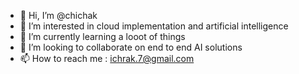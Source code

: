 - 👋 Hi, I’m @chichak
- 👀 I’m interested in cloud implementation and artificial intelligence
- 🌱 I’m currently learning a looot of things
- 💞️ I’m looking to collaborate on end to end AI solutions
- 📫 How to reach me : ichrak.7@gmail.com

<!---
chichak/chichak is a ✨ special ✨ repository because its `README.md` (this file) appears on your GitHub profile.
You can click the Preview link to take a look at your changes.
--->
